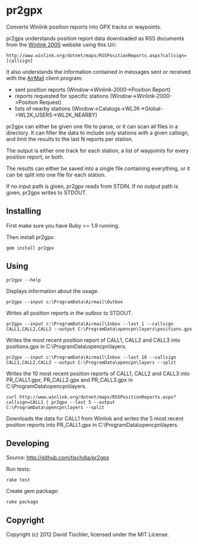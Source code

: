 pr2gpx
======

Converts Winlink position reports into GPX tracks or waypoints.

pr2gpx understands position report data downloaded as RSS documents from the [Winlink 2000](http://www.winlink.org/) website using this Url:

	http://www.winlink.org/dotnet/maps/RSSPositionReports.aspx?callsign=[callsign]

It also understands the information contained in messages sent or received with the [AirMail](http://siriuscyber.net/airmail/) client program:
- sent position reports (Window->Winlink-2000->Position Report)
- reports requested for specific stations (Window->Winlink-2000->Position Request)
- lists of nearby stations (Window->Catalogs->WL2K->Global->WL2K_USERS->WL2K_NEARBY)

pr2gpx can either be given one file to parse, or it can scan all files in a directory. It can filter the data to include only stations with a given callsign, and limit the results to the last N reports per station.

The output is either one track for each station, a list of waypoints for every position report, or both.

The results can either be saved into a single file containing everything, or it can be split into one file for each station.

If no input path is given, pr2gpx reads from STDIN. If no output path is given, pr2gpx writes to STDOUT.


Installing
----------

First make sure you have Ruby >= 1.9 running.

Then install pr2gpx:

    gem install pr2gpx


Using
-----

    pr2gpx --help

Displays information about the usage.


	pr2gpx --input c:\ProgramData\Airmail\Outbox

Writes all position reports in the outbox to STDOUT.


	pr2gpx --input c:\ProgramData\Airmail\Inbox --last 1 --callsign CALL1,CALL2,CALL3 --output C:\ProgramData\opencpn\layers\positions.gpx

Writes the most recent position report of CALL1, CALL2 and CALL3 into positions.gpx in C:\ProgramData\opencpn\layers.


	pr2gpx --input c:\ProgramData\Airmail\Inbox --last 10 --callsign CALL1,CALL2,CALL3 --output C:\ProgramData\opencpn\layers --split

Writes the 10 most recent position reports of CALL1, CALL2 and CALL3 into PR_CALL1.gpx, PR_CALL2.gpx and PR_CALL3.gpx in C:\ProgramData\opencpn\layers.


	curl http://www.winlink.org/dotnet/maps/RSSPositionReports.aspx?callsign=CALL1 | pr2gpx --last 5 --output C:\ProgramData\opencpn\layers --split

Downloads the data for CALL1 from Winlink and writes the 5 most recent position reports into PR_CALL1.gpx in C:\ProgramData\opencpn\layers.


Developing
----------

Source: http://github.com/tischdla/pr2gpx


Run tests:

	rake test


Create gem package:

	rake package


Copyright
---------

Copyright (c) 2012 David Tischler, licensed under the MIT License.